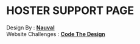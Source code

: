 # HOSTER SUPPORT PAGE

Design By : **[Nauval](https://www.figma.com/@mhd)**
<br>
Website Challenges : **[Code The Design](https://codedesign.dev/)**
